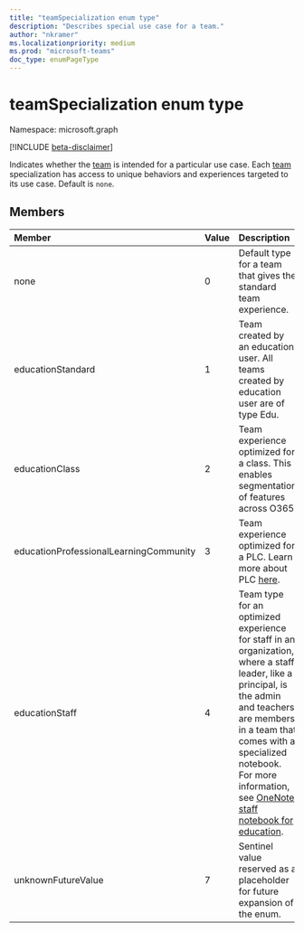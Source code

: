```yaml
---
title: "teamSpecialization enum type"
description: "Describes special use case for a team."
author: "nkramer"
ms.localizationpriority: medium
ms.prod: "microsoft-teams"
doc_type: enumPageType
---
```


# teamSpecialization enum type

Namespace: microsoft.graph

[!INCLUDE [beta-disclaimer](../../includes/beta-disclaimer.md)]

Indicates whether the [team](../resources/team.md) is intended for a particular use case. Each [team](../resources/team.md) specialization has access to unique behaviors and experiences targeted to its use case. Default is `none`.

## Members

| Member             | Value | Description                                                                |
| :----------------- | :---- | :------------------------------------------------------------------------- |
| none               | 0     | Default type for a team that gives the standard team experience.          |
| educationStandard  | 1     | Team created by an education user. All teams created by education user are of type Edu. |
| educationClass     | 2     | Team experience optimized for a class. This enables segmentation of features across O365. |
| educationProfessionalLearningCommunity | 3 | Team experience optimized for a PLC. Learn more about PLC [here](https://en.wikipedia.org/wiki/Professional_learning_community). |
| educationStaff     | 4     |  Team type for an optimized experience for staff in an organization, where a staff leader, like a principal, is the admin and teachers are members in a team that comes with a specialized notebook. For more information, see [OneNote staff notebook for education](https://www.onenote.com/staffnotebookedu). |
| unknownFutureValue | 7     | Sentinel value reserved as a placeholder for future expansion of the enum. |


